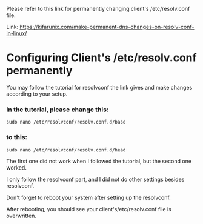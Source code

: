 Please refer to this link for permanently changing client's /etc/resolv.conf file.

Link: https://kifarunix.com/make-permanent-dns-changes-on-resolv-conf-in-linux/

# Configuring Client's /etc/resolv.conf permanently

You may follow the tutorial for resolvconf the link gives and make changes according to your setup.

### In the tutorial, please change this:
``` sudo nano /etc/resolvconf/resolv.conf.d/base ```
### to this:
``` sudo nano /etc/resolvconf/resolv.conf.d/head ```

The first one did not work when I followed the tutorial, but the second one worked.

I only follow the resolvconf part, and I did not do other settings besides resolvconf.

Don't forget to reboot your system after setting up the resolvconf.

After rebooting, you should see your client's/etc/resolv.conf file is overwritten.


